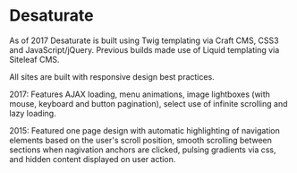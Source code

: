 # Desaturate
As of 2017 Desaturate is built using Twig templating via Craft CMS, CSS3 and JavaScript/jQuery. Previous builds made use of Liquid templating via Siteleaf CMS.

All sites are built with responsive design best practices. 

2017: Features AJAX loading, menu animations, image lightboxes (with mouse, keyboard and button pagination), select use of infinite scrolling and lazy loading.

2015: Featured one page design with automatic highlighting of navigation elements based on the user's scroll position, smooth scrolling between sections when nagivation anchors are clicked, pulsing gradients via css, and hidden content displayed on user action.
